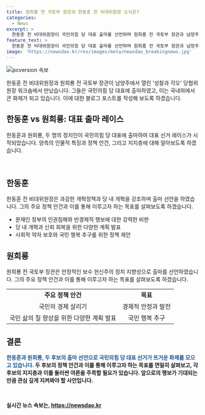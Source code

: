 ```yaml
---
title: 원희룡 전 국토부 장관과 한동훈 전 비대위원장 소식은?
categories:
  - News
excerpt: >
  한동훈 전 비대위원장이 국민의힘 당 대표 출마를 선언하며 원희룡 전 국토부 장관과 남양주에서 만남. 신명훈 워크숍에서 성찰과 각오를 다졌다.
feature_text: >
  한동훈 전 비대위원장이 국민의힘 당 대표 출마를 선언하며 원희룡 전 국토부 장관과 남양주에서 만남. 신명훈 워크숍에서 성찰과 각오를 다졌다.
image: 'https://newsdao.kr/res/images/meta/newsdao_breakingnews.jpg'
---
```


<p><img src="https://newsdao.kr/res/images/meta/newsdao_breakingnews.jpg" alt="pcversion 속보" /></p>

<p>한동훈 전 비대위원장과 원희룡 전 국토부 장관이 남양주에서 열린 '성찰과 각오' 당협위원장 워크숍에서 만났습니다. 그들은 국민의힘 당 대표에 출마하였고, 이는 국내외에서 큰 화제가 되고 있습니다. 이에 대한 블로그 포스트를 작성해 보도록 하겠습니다. </p>

<h2 data-ke-size="size26">한동훈 vs 원희룡: 대표 출마 레이스</h2>

<p>한동훈과 원희룡, 두 명의 정치인이 국민의힘 당 대표에 출마하여 대표 선거 레이스가 시작되었습니다. 양측의 인물적 특징과 정책 안건, 그리고 지지층에 대해 알아보도록 하겠습니다.</p>

<p data-ke-size="size16">&nbsp;</p>

<h2 data-ke-size="size26">한동훈</h2>

<p>한동훈 전 비대위원장은 과감한 개혁정책과 당 내 개혁을 강조하며 출마 선언을 하였습니다. 그의 주요 정책 안건과 이를 통해 이루고자 하는 목표를 살펴보도록 하겠습니다.</p>

<ul>
<li>문재인 정부의 인권침해와 반경제적 행보에 대한 강력한 비판</li>
<li>당 내 개혁과 신뢰 회복을 위한 다양한 계획 발표</li>
<li>사회적 약자 보호와 국민 행복 추구를 위한 정책 제안</li>
</ul>

<h2 data-ke-size="size26">원희룡</h2>

<p>원희룡 전 국토부 장관은 안정적인 보수 헌신주의 정치 지향성으로 출마를 선언하였습니다. 그의 주요 정책 안건과 이를 통해 이루고자 하는 목표를 살펴보도록 하겠습니다.</p>

<table>
<tr>
<td style="text-align: center; height: 17px;"><b>주요 정책 안건</b></td>
<td style="text-align: center; height: 17px;"><b>목표</b></td>
</tr>
<tr>
<td style="text-align: center; height: 17px;">국민의 경제 살리기</td>
<td style="text-align: center; height: 17px;">경제적 안정과 발전</td>
</tr>
<tr>
<td style="text-align: center; height: 17px;">국민 삶의 질 향상을 위한 다양한 계획 발표</td>
<td style="text-align: center; height: 17px;">국민 행복 추구</td>
</tr>
</table>

<h2 data-ke-size="size26">결론</h2>

<p><b><span style="color: #1a5490;">한동훈과 원희룡, 두 후보의 출마 선언으로 국민의힘 당 대표 선거가 뜨거운 화제를 모으고 있습니다.</span><b> 두 후보의 정책 안건과 이를 통해 이루고자 하는 목표를 면밀히 살펴보고, 각 후보의 지지층과 이를 둘러싼 여론을 주목할 필요가 있습니다. 앞으로의 행보가 기대되는 만큼 관심 깊게 지켜봐야 할 사안입니다.</p>

<p data-ke-size="size16">&nbsp;</p>
실시간 뉴스 속보는, <a href="https://newsdao.kr" rel="dofollow">https://newsdao.kr</a>


